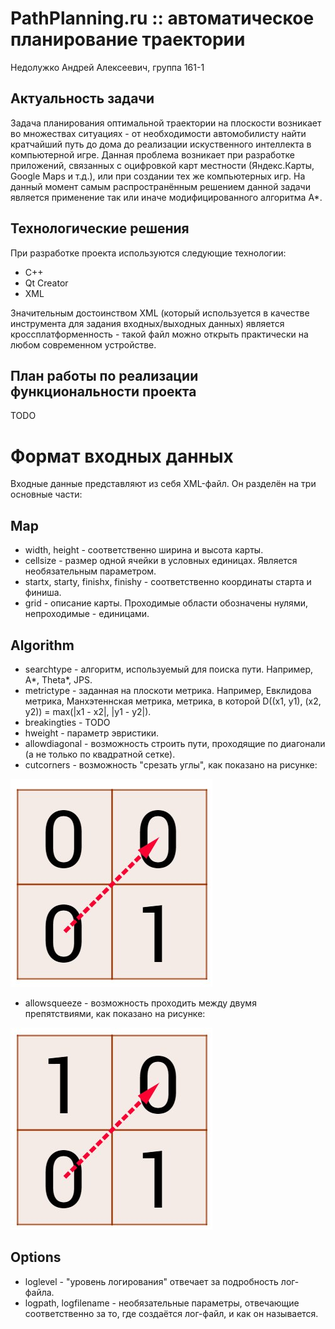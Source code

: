# PathPlanning.ru :: автоматическое планирование траектории
Недолужко Андрей Алексеевич, группа 161-1

## Актуальность задачи
Задача планирования оптимальной траектории на плоскости возникает во множествах ситуациях - от необходимости автомобилисту найти кратчайший путь до дома до реализации искуственного интеллекта в компьютерной игре. Данная проблема возникает при разработке приложений, связанных с оцифровкой карт местности (Яндекс.Карты, Google Maps и т.д.), или при создании тех же компьютерных игр. На данный момент самым распространённым решением данной задачи является применение так или иначе модифицированного алгоритма А*.

## Технологические решения
При разработке проекта используются следующие технологии:

- C++
- Qt Creator
- XML

Значительным достоинством XML (который используется в качестве инструмента для задания входных/выходных данных) является кроссплатформенность - такой файл можно открыть практически на любом современном устройстве. 

## План работы по реализации функциональности проекта 
TODO

# Формат входных данных
Входные данные представляют из себя XML-файл. Он разделён на три основные части:

## Map

- width, height - соответственно ширина и высота карты.
- cellsize - размер одной ячейки в условных единицах. Является необязательным параметром.
- startx, starty, finishx, finishy - соответственно координаты старта и финиша.
- grid - описание карты. Проходимые области обозначены нулями, непроходимые - единицами.

## Algorithm

- searchtype - алгоритм, используемый для поиска пути. Например, A*, Theta*, JPS.
- metrictype - заданная на плоскоти метрика. Например, Евклидова метрика, Манхэтеннская метрика, метрика, в которой D((x1, y1), (x2, y2)) = max(|x1 - x2|, |y1 - y2|).
- breakingties - TODO
- hweight - параметр эвристики.
- allowdiagonal - возможность строить пути, проходящие по диагонали (а не только по квадратной сетке).
- cutcorners - возможность "срезать углы", как показано на рисунке:

![Alt text](/images/corner.jpg)

- allowsqueeze - возможность проходить между двумя препятствиями, как показано на рисунке:

![Alt text](/images/squeze.jpg)

## Options

- loglevel - "уровень логирования" отвечает за подробность лог-файла.
- logpath, logfilename - необязательные параметры, отвечающие соответственно за то, где создаётся лог-файл, и как он называется.
